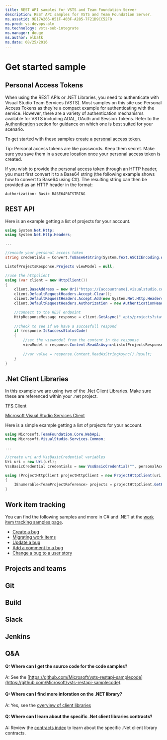 ```yaml
---
title: REST API samples for VSTS and Team Foundation Server
description: REST API samples for VSTS and Team Foundation Server.
ms.assetid: 9E17A266-051F-403F-A285-7F21D9CC52F0
ms.prod: vs-devops-alm
ms.technology: vsts-sub-integrate
ms.manager: douge
ms.author: elbatk
ms.date: 08/25/2016
---
```


# Get started sample 

## Personal Access Tokens

When using the REST APIs or .NET Libraries, you need to authenticate with Visual Studio Team Services (VSTS). Most samples on this site use Personal Access Tokens as they're a compact example for authenticating with the service.  However, there are a variety of authentication mechanisms available for VSTS including ADAL, OAuth and Session Tokens.  Refer to the [Authentication](../authentication/authentication-guidance.md) section for guidance on which one is best suited for your scenario.

To get started with these samples [create a personal access token](../authentication/PATs.md).

<div class="alert alert-info">
Tip: Personal access tokens are like passwords. Keep them secret. Make sure you save them in a secure location once your personal access token is created.
</div>

If you wish to provide the personal access token through an HTTP header, you must first convert it to a Base64 string (the following example shows how to convert to Base64 using C#).  The resulting string can then be provided as an HTTP header in the format:
```
Authorization: Basic BASE64PATSTRING
``` 

## REST API

Here is an example getting a list of projects for your account. 

````cs
using System.Net.Http;
using System.Net.Http.Headers;

...

//encode your personal access token                   
string credentials = Convert.ToBase64String(System.Text.ASCIIEncoding.ASCII.GetBytes(string.Format("{0}:{1}", "", personalAccessToken)));

ListofProjectsResponse.Projects viewModel = null;

//use the httpclient
using (var client = new HttpClient())
{
    client.BaseAddress = new Uri("https://{accountname}.visualstudio.com");  //url of our account
    client.DefaultRequestHeaders.Accept.Clear();
    client.DefaultRequestHeaders.Accept.Add(new System.Net.Http.Headers.MediaTypeWithQualityHeaderValue("application/json"));
    client.DefaultRequestHeaders.Authorization = new AuthenticationHeaderValue("Basic", credentials); 

    //connect to the REST endpoint            
    HttpResponseMessage response = client.GetAsync("_apis/projects?stateFilter=All&api-version=1.0").Result;
          
    //check to see if we have a succesfull respond
    if (response.IsSuccessStatusCode)
    {
        //set the viewmodel from the content in the response
        viewModel = response.Content.ReadAsAsync<ListofProjectsResponse.Projects>().Result;
                
        //var value = response.Content.ReadAsStringAsync().Result;
    }   
}

````

## .Net Client Libraries

In this example we are using two of the .Net Client Libraries. Make sure these are referenced within your .net project.

[TFS Client](https://www.nuget.org/packages/Microsoft.TeamFoundationServer.Client/)

[Microsoft Visual Studio Services Client](https://www.nuget.org/packages/Microsoft.VisualStudio.Services.Client/)

Here is a simple example getting a list of projects for your account. 

````cs
using Microsoft.TeamFoundation.Core.WebApi;
using Microsoft.VisualStudio.Services.Common;

...

//create uri and VssBasicCredential variables
Uri uri = new Uri(url);
VssBasicCredential credentials = new VssBasicCredential("", personalAccessToken);

using (ProjectHttpClient projectHttpClient = new ProjectHttpClient(uri, credentials))
{
    IEnumerable<TeamProjectReference> projects = projectHttpClient.GetProjects().Result;                    
}

````

## Work item tracking

You can find the following samples and more in C# and .NET at the [work item tracking samples page](https://www.visualstudio.com/docs/integrate/api/wit/overview).

- [Create a bug](https://visualstudio.com/api/wit/samples.md#create-bug)
- [Migrating work items](https://visualstudio.com/api/wit/samples.md#migrating-work-items)
- [Update a bug](https://visualstudio.com/api/wit/samples.md#update-bug)
- [Add a comment to a bug](https://visualstudio.com/api/wit/samples.md#add-comment-to-bug)
- [Change a bug to a user story](https://visualstudio.com/api/wit/samples.md#change-bug-to-a-user-story)

## Projects and teams

## Git

## Build

## Slack

## Jenkins

## Q&A

<!-- BEGINSECTION class="md-qanda" -->

#### Q: Where can I get the source code for the code samples?

A: See the [https://github.com/Microsoft/vsts-restapi-samplecode](https://github.com/Microsoft/vsts-restapi-samplecode).

#### Q: Where can I find more inforation on the .NET library?

A: Yes, see the [overview of client libraries](../client-libraries/dotnet.md)

#### Q: Where can I learn about the specific .Net client libraries contracts?

A: Review the [contracts index](https://visualstudio.com/api/contracts-page.md) to learn about the specific .Net client library contracts.

<!-- ENDSECTION --> 

